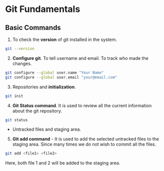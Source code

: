 # Git Fundamentals

## Basic Commands

1. To check the **version** of git installed in the system.

``` bash
git --version
```

2. **Configure git**. To tell username and email. To track who made the changes.

``` bash
git configure --global user.name "Your Name"
git configure --global user.email "your@email.com"
```

3. Repositories and **initialization**.

``` bash
git init
```

4. **Git Status command**. It is used to review all the current information about the git repository.

``` bash
git status
```

- Untracked files and staging area.

5. **Git add command** - It is used to add the selected untracked files to the staging area. Since many times we do not wish to commit all the files.

``` bash
git add <file1> <file2>
```

Here, both file 1 and 2 will be added to the staging area.
